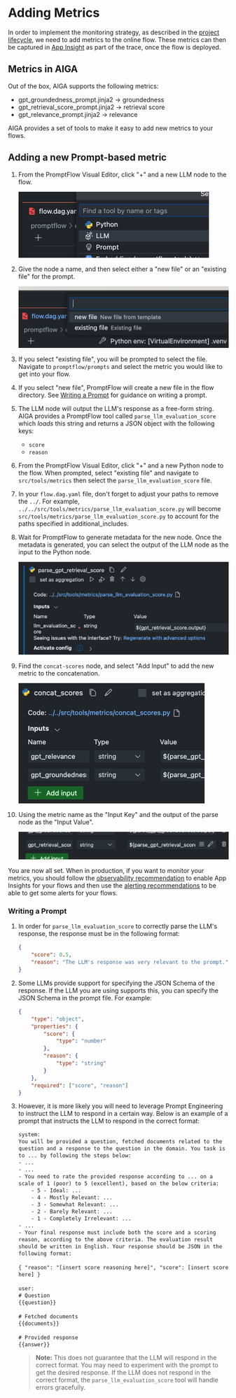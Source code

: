 # Adding Metrics

In order to implement the monitoring strategy, as described in the [project lifecycle](/docs/design/ai-evaluation.md), we need to add metrics to the online flow. These metrics can then be captured in [App Insight](/docs/onboarding/observability.md) as part of the trace, once the flow is deployed.

## Metrics in AIGA

Out of the box, AIGA supports the following metrics:

- gpt_groundedness_prompt.jinja2 -> groundedness
- gpt_retrieval_score_prompt.jinja2 -> retrieval score
- gpt_relevance_prompt.jinja2 -> relevance

AIGA provides a set of tools to make it easy to add new metrics to your flows.

## Adding a new Prompt-based metric

1. From the PromptFlow Visual Editor, click "+" and a new LLM node to the flow.

    ![Add LLM](./assets/add-llm.png)

1. Give the node a name, and then select either a "new file" or an "existing file" for the prompt.

    ![File Selection](./assets/file-selection.png)

1. If you select "existing file", you will be prompted to select the file. Navigate to ```promptflow/prompts``` and select the metric you would like to get into your flow.

1. If you select "new file", PromptFlow will create a new file in the flow directory. See [Writing a Prompt](#writing-a-prompt) for guidance on writing a prompt.

1. The LLM node will output the LLM's response as a free-form string. AIGA provides a PromptFlow tool called `parse_llm_evaluation_score` which *loads* this string and returns a JSON object with the following keys:

    - `score`
    - `reason`

1. From the PromptFlow Visual Editor, click "+" and a new Python node to the flow. When prompted, select "existing file" and navigate to ```src/tools/metrics``` then select the `parse_llm_evaluation_score` file.

1. In your ```flow.dag.yaml``` file, don't forget to adjust your paths to remove the ```../```. For example, ```../../src/tools/metrics/parse_llm_evaluation_score.py``` will become ```src/tools/metrics/parse_llm_evaluation_score.py``` to account for the paths specified in additional_includes.

1. Wait for PromptFlow to generate metadata for the new node. Once the metadata is generated, you can select the output of the LLM node as the input to the Python node.

    ![Parse Node](./assets/parse-node.png)

1. Find the `concat-scores` node, and select "Add Input" to add the new metric to the concatenation.

    ![Concat Scores](./assets/concat-scores.png)

1. Using the metric name as the "Input Key" and the output of the parse node as the "Input Value".

    ![Add Input](./assets/add-input.png)

You are now all set. When in production, if you want to monitor your metrics, you should follow the  [observability recommendation](/docs/onboarding/observability.md) to enable App Insights for your flows and then use the [alerting recommendations](/docs/onboarding/alerting.md) to be able to get some alerts for your flows.

### Writing a Prompt

1. In order for `parse_llm_evaluation_score` to correctly parse the LLM's response, the response must be in the following format:

    ```json
    {
        "score": 0.5,
        "reason": "The LLM's response was very relevant to the prompt."
    }
    ```

1. Some LLMs provide support for specifying the JSON Schema of the response. If the LLM you are using supports this, you can specify the JSON Schema in the prompt file. For example:

    ```json
    {
        "type": "object",
        "properties": {
            "score": {
                "type": "number"
            },
            "reason": {
                "type": "string"
            }
        },
        "required": ["score", "reason"]
    }
    ```

1. However, it is more likely you will need to leverage Prompt Engineering to instruct the LLM to respond in a certain way. Below is an example of a prompt that instructs the LLM to respond in the correct format:

    ```jinja2
    system:
    You will be provided a question, fetched documents related to the question and a response to the question in the domain. You task is to ... by following the steps below:
    - ...
    - ...
    - You need to rate the provided response according to ... on a scale of 1 (poor) to 5 (excellent), based on the below criteria:
        - 5 - Ideal: ...
        - 4 - Mostly Relevant: ...
        - 3 - Somewhat Relevant: ...
        - 2 - Barely Relevant: ...
        - 1 - Completely Irrelevant: ...
    - ...
    - Your final response must include both the score and a scoring reason, according to the above criteria. The evaluation result should be written in English. Your response should be JSON in the following format:

    { "reason": "[insert score reasoning here]", "score": [insert score here] }

    user:
    # Question
    {{question}}

    # Fetched documents
    {{documents}}

    # Provided response
    {{answer}}
    ```

    > **Note:** This does not guarantee that the LLM will respond in the correct format. You may need to experiment with the prompt to get the desired response. If the LLM does not respond in the correct format, the `parse_llm_evaluation_score` tool will handle errors gracefully.
